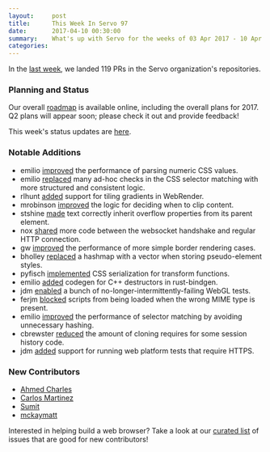 ```yaml
---
layout:     post
title:      This Week In Servo 97
date:       2017-04-10 00:30:00
summary:    What's up with Servo for the weeks of 03 Apr 2017 - 10 Apr 2017
categories:
---
```


In the [last week](https://github.com/pulls?utf8=%E2%9C%93&q=is%3Apr+is%3Amerged+closed%3A2017-04-03..2017-04-10+user%3Aservo+),
we landed 119 PRs in the Servo organization's repositories.

### Planning and Status

Our overall [roadmap](https://github.com/servo/servo/wiki/Roadmap) is available online, including the overall plans for 2017.
Q2 plans will appear soon; please check it out and provide feedback!

This week's status updates are [here](https://www.standu.ps/project/servo/).

### Notable Additions

- emilio [improved](https://github.com/servo/rust-cssparser/pull/132) the performance of parsing numeric CSS values.
- emilio [replaced](https://github.com/servo/servo/pull/16293) many ad-hoc checks in the CSS selector matching with more structured and consistent logic.
- rlhunt [added](https://github.com/servo/webrender/pull/1078) support for tiling gradients in WebRender.
- mrobinson [improved](https://github.com/servo/servo/pull/16284) the logic for deciding when to clip content.
- stshine [made](https://github.com/servo/servo/pull/16265) text correctly inherit overflow properties from its parent element.
- nox [shared](https://github.com/servo/servo/pull/16256) more code between the websocket handshake and regular HTTP connection.
- gw [improved](https://github.com/servo/webrender/pull/1061) the performance of more simple border rendering cases.
- bholley [replaced](https://github.com/servo/servo/pull/16250) a hashmap with a vector when storing pseudo-element styles.
- pyfisch [implemented](https://github.com/servo/servo/pull/16242) CSS serialization for transform functions.
- emilio [added](https://github.com/servo/rust-bindgen/pull/608) codegen for C++ destructors in rust-bindgen.
- jdm [enabled](https://github.com/servo/servo/pull/16212) a bunch of no-longer-intermittently-failing WebGL tests.
- ferjm [blocked](https://github.com/servo/servo/pull/16126) scripts from being loaded when the wrong MIME type is present.
- emilio [improved](https://github.com/servo/servo/pull/16070) the performance of selector matching by avoiding unnecessary hashing.
- cbrewster [reduced](https://github.com/servo/servo/pull/16037) the amount of cloning requires for some session history code.
- jdm [added](https://github.com/servo/servo/pull/15784) support for running web platform tests that require HTTPS.

### New Contributors

- [Ahmed Charles](https://github.com/ahmedcharles)
- [Carlos Martinez](https://github.com/CarlosMcs)
- [Sumit](https://github.com/srivassumit)
- [mckaymatt](https://github.com/mckaymatt)

Interested in helping build a web browser? Take a look at our [curated list](https://starters.servo.org/) of issues that are good for new contributors!
